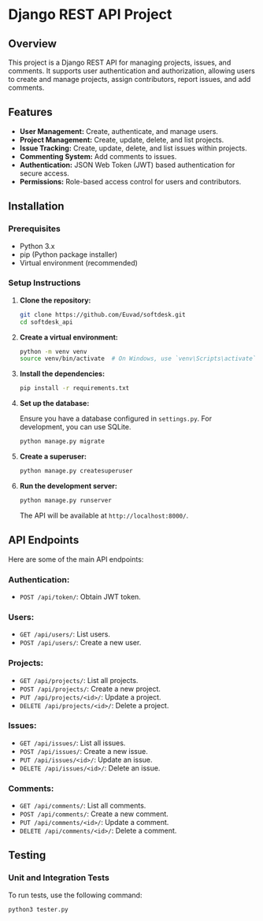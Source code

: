 # Django REST API Project

## Overview

This project is a Django REST API for managing projects, issues, and comments. It supports user authentication and authorization, allowing users to create and manage projects, assign contributors, report issues, and add comments.

## Features

- **User Management:** Create, authenticate, and manage users.
- **Project Management:** Create, update, delete, and list projects.
- **Issue Tracking:** Create, update, delete, and list issues within projects.
- **Commenting System:** Add comments to issues.
- **Authentication:** JSON Web Token (JWT) based authentication for secure access.
- **Permissions:** Role-based access control for users and contributors.

## Installation

### Prerequisites

- Python 3.x
- pip (Python package installer)
- Virtual environment (recommended)

### Setup Instructions

1. **Clone the repository:**

   ```bash
   git clone https://github.com/Euvad/softdesk.git
   cd softdesk_api
   ```

2. **Create a virtual environment:**

   ```bash
   python -m venv venv
   source venv/bin/activate  # On Windows, use `venv\Scripts\activate`
   ```

3. **Install the dependencies:**

   ```bash
   pip install -r requirements.txt
   ```

4. **Set up the database:**

   Ensure you have a database configured in `settings.py`. For development, you can use SQLite.

   ```bash
   python manage.py migrate
   ```

5. **Create a superuser:**

   ```bash
   python manage.py createsuperuser
   ```

6. **Run the development server:**

   ```bash
   python manage.py runserver
   ```

   The API will be available at `http://localhost:8000/`.

## API Endpoints

Here are some of the main API endpoints:

### Authentication:

- `POST /api/token/`: Obtain JWT token.

### Users:

- `GET /api/users/`: List users.
- `POST /api/users/`: Create a new user.

### Projects:

- `GET /api/projects/`: List all projects.
- `POST /api/projects/`: Create a new project.
- `PUT /api/projects/<id>/`: Update a project.
- `DELETE /api/projects/<id>/`: Delete a project.

### Issues:

- `GET /api/issues/`: List all issues.
- `POST /api/issues/`: Create a new issue.
- `PUT /api/issues/<id>/`: Update an issue.
- `DELETE /api/issues/<id>/`: Delete an issue.

### Comments:

- `GET /api/comments/`: List all comments.
- `POST /api/comments/`: Create a new comment.
- `PUT /api/comments/<id>/`: Update a comment.
- `DELETE /api/comments/<id>/`: Delete a comment.

## Testing

### Unit and Integration Tests

To run tests, use the following command:

```bash
python3 tester.py
```
